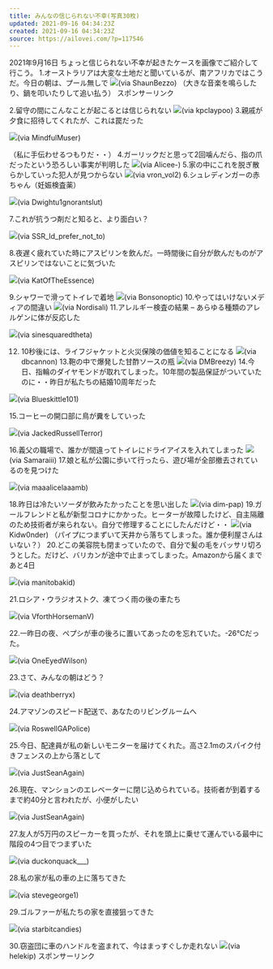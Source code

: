 ```yaml
---
title: みんなの信じられない不幸(写真30枚)
updated: 2021-09-16 04:34:23Z
created: 2021-09-16 04:34:23Z
source: https://ailovei.com/?p=117546
---
```


2021年9月16日
ちょっと信じられない不幸が起きたケースを画像でご紹介して行こう。
1.オーストラリアは大変な土地だと聞いているが、南アフリカではこうだ。今日の朝は、プール無しで
![](https://ailovei.com/wp-content/uploads/2021/09/1_R-22.jpg)(via ShaunBezzo)
（大きな音楽を鳴らしたり、鍋を叩いたりして追い払う）
スポンサーリンク

2.留守の間にこんなことが起こるとは信じられない
![](https://ailovei.com/wp-content/uploads/2021/09/10_R-22.jpg)(via kpclaypoo)
3.親戚が夕食に招待してくれたが、これは罠だった

![](https://ailovei.com/wp-content/uploads/2021/09/3_R-22.jpg)(via MindfulMuser)

（私に手伝わせるつもりだ・・）
4.ガーリックだと思って2回噛んだら、指の爪だったという恐ろしい事実が判明した
![](https://ailovei.com/wp-content/uploads/2021/09/4_R-22.jpg)(via Alicee-)
5.家の中にこれを脱ぎ散らかしていった犯人が見つからない
![](https://ailovei.com/wp-content/uploads/2021/09/5_R-22.jpg)(via vron_vol2)
6.シュレディンガーの赤ちゃん（妊娠検査薬）

![](https://ailovei.com/wp-content/uploads/2021/09/6_R-22.jpg)(via Dwightu1gnorantslut)

7.これが抗うつ剤だと知ると、より面白い？

![](https://ailovei.com/wp-content/uploads/2021/09/7_R-22.jpg)(via SSR_Id_prefer_not_to)

8.夜遅く疲れていた時にアスピリンを飲んだ。一時間後に自分が飲んだものがアスピリンではないことに気づいた

![](https://ailovei.com/wp-content/uploads/2021/09/8_R-22.jpg)(via KatOfTheEssence)

9.シャワーで滑ってトイレで着地
![](https://ailovei.com/wp-content/uploads/2021/09/9_R-22.jpg)(via Bonsonoptic)
10.やってはいけないメディアの間違い
![](https://ailovei.com/wp-content/uploads/2021/09/2_R-22.jpg)(via Nordisali)
11.アレルギー検査の結果 – あらゆる種類のアレルゲンに体が反応した

![](https://ailovei.com/wp-content/uploads/2021/09/11_R-22.jpg)(via sinesquaredtheta)

12. 10秒後には、ライフジャケットと火災保険の価値を知ることになる
![](https://ailovei.com/wp-content/uploads/2021/09/12_R-21.jpg)(via dbcannon)
13.鞄の中で爆発した甘酢ソースの瓶
![](https://ailovei.com/wp-content/uploads/2021/09/13_R-21.jpg)(via DMBreezy)
14.今日、指輪のダイヤモンドが取れてしまった。10年間の製品保証がついていたのに・・昨日が私たちの結婚10周年だった

![](https://ailovei.com/wp-content/uploads/2021/09/14_R-21.jpg)(via Blueskittle101)

15.コーヒーの開口部に鳥が糞をしていった

![](https://ailovei.com/wp-content/uploads/2021/09/15_R-21.jpg)(via JackedRussellTerror)

16.義父の職場で、誰かが間違ってトイレにドライアイスを入れてしまった
![](https://ailovei.com/wp-content/uploads/2021/09/16_R-21.jpg)(via Samaraiii)
17.娘と私が公園に歩いて行ったら、遊び場が全部撤去されているのを見つけた

![](https://ailovei.com/wp-content/uploads/2021/09/17_R-20.jpg)(via maaalicelaaamb)

18.昨日は冷たいソーダが飲みたかったことを思い出した
![](https://ailovei.com/wp-content/uploads/2021/09/18_R-20.jpg)(via dim-pap)
19.ガールフレンドと私が新型コロナにかかった。ヒーターが故障したけど、自主隔離のため技術者が来られない。自分で修理することにしたんだけど・・
![](https://ailovei.com/wp-content/uploads/2021/09/19_R-20.jpg)(via Kidw0nder)
（パイプにつまずいて天井から落ちてしまった。誰か便利屋さんはいない？）
20.どこの美容院も閉まっていたので、自分で髪の毛をバッサリ切ろうとした。だけど、バリカンが途中で止まってしまった。Amazonから届くまであと4日

![](https://ailovei.com/wp-content/uploads/2021/09/20_R-20.jpg)(via manitobakid)

21.ロシア・ウラジオストク、凍てつく雨の後の車たち

![](https://ailovei.com/wp-content/uploads/2021/09/21_R-19.jpg)(via VforthHorsemanV)

22.一昨日の夜、ペプシが車の後ろに置いてあったのを忘れていた。-26℃だった。

![](https://ailovei.com/wp-content/uploads/2021/09/22_R-19.jpg)(via OneEyedWilson)

23.さて、みんなの朝はどう？

![](https://ailovei.com/wp-content/uploads/2021/09/23_R-17.jpg)(via deathberryx)

24.アマゾンのスピード配送で、あなたのリビングルームへ

![](https://ailovei.com/wp-content/uploads/2021/09/24_R-17.jpg)(via RoswellGAPolice)

25.今日、配達員が私の新しいモニターを届けてくれた。高さ2.1mのスパイク付きフェンスの上から落として

![](https://ailovei.com/wp-content/uploads/2021/09/25_R-16.jpg)(via JustSeanAgain)

26.現在、マンションのエレベーターに閉じ込められている。技術者が到着するまで約40分と言われたが、小便がしたい

![](https://ailovei.com/wp-content/uploads/2021/09/26_R-15.jpg)(via JustSeanAgain)

27.友人が5万円のスピーカーを買ったが、それを頭上に乗せて運んでいる最中に階段の4つ目でつまずいた

![](https://ailovei.com/wp-content/uploads/2021/09/27_R-15.jpg)(via duckonquack___)

28.私の家が私の車の上に落ちてきた

![](https://ailovei.com/wp-content/uploads/2021/09/28_R-13.jpg)(via stevegeorge1)

29.ゴルファーが私たちの家を直接狙ってきた

![](https://ailovei.com/wp-content/uploads/2021/09/29_R-12.jpg)(via starbitcandies)

30.窃盗団に車のハンドルを盗まれて、今はまっすぐしか走れない
![](https://ailovei.com/wp-content/uploads/2021/09/30_R-11.jpg)(via helekip)
スポンサーリンク
